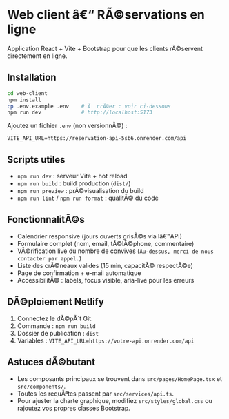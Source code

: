 ﻿# Web client â€“ RÃ©servations en ligne

Application React + Vite + Bootstrap pour que les clients rÃ©servent directement en ligne.

## Installation
```bash
cd web-client
npm install
cp .env.example .env    # Ã  crÃ©er : voir ci-dessous
npm run dev             # http://localhost:5173
```

Ajoutez un fichier `.env` (non versionnÃ©) :
```
VITE_API_URL=https://reservation-api-5sb6.onrender.com/api
```

## Scripts utiles
- `npm run dev` : serveur Vite + hot reload
- `npm run build` : build production (`dist/`)
- `npm run preview` : prÃ©visualisation du build
- `npm run lint` / `npm run format` : qualitÃ© du code

## FonctionnalitÃ©s
- Calendrier responsive (jours ouverts grisÃ©s via lâ€™API)
- Formulaire complet (nom, email, tÃ©lÃ©phone, commentaire)
- VÃ©rification live du nombre de convives (`Au-dessus, merci de nous contacter par appel.`)
- Liste des crÃ©neaux valides (15 min, capacitÃ© respectÃ©e)
- Page de confirmation + e-mail automatique
- AccessibilitÃ© : labels, focus visible, aria-live pour les erreurs

## DÃ©ploiement Netlify
1. Connectez le dÃ©pÃ´t Git.
2. Commande : `npm run build`
3. Dossier de publication : `dist`
4. Variables : `VITE_API_URL=https://votre-api.onrender.com/api`

## Astuces dÃ©butant
- Les composants principaux se trouvent dans `src/pages/HomePage.tsx` et `src/components/`.
- Toutes les requÃªtes passent par `src/services/api.ts`.
- Pour ajuster la charte graphique, modifiez `src/styles/global.css` ou rajoutez vos propres classes Bootstrap.

